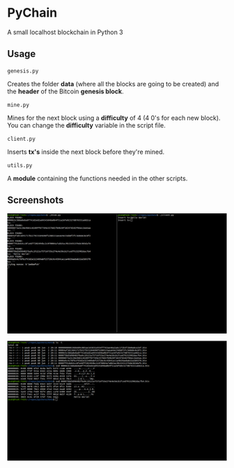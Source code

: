 # PyChain

A small localhost blockchain in Python 3

## Usage

```
genesis.py
```

Creates the folder __data__ (where all the blocks are going to be created) and the __header__ of the Bitcoin __genesis block__.

```
mine.py
```

Mines for the next block using a __difficulty__ of 4 (4 0's for each new block). You can change the __difficulty__ variable in the script file.

```
client.py
```

Inserts __tx's__ inside the next block before they're mined.

```
utils.py
```

A __module__ containing the functions needed in the other scripts.

## Screenshots

![Mining with client](https://raw.githubusercontent.com/PeaKend/pychain/master/example_images/mining.png)

![Hexdump of blocks](https://raw.githubusercontent.com/PeaKend/pychain/master/example_images/hexdump.png)

